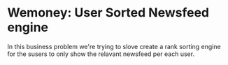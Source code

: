 # Wemoney: User Sorted Newsfeed engine

In this business problem we're trying to slove create a rank sorting engine for the susers to only show the relavant newsfeed per each user.
